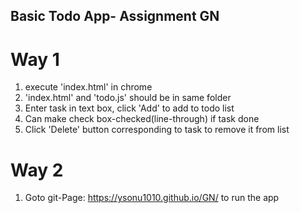 ## Basic Todo App- Assignment GN

# Way 1
1. execute 'index.html' in chrome 
2. 'index.html' and 'todo.js' should be in same folder
3. Enter task in text box, click 'Add' to add to todo list
4. Can make check box-checked(line-through) if task done
5. Click 'Delete' button corresponding to task to remove it from list

# Way 2
1. Goto git-Page: https://ysonu1010.github.io/GN/ to run the app
